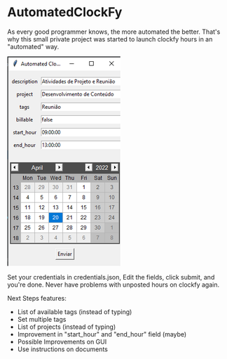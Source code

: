 # AutomatedClockFy

As every good programmer knows, the more automated the better. That's why this small private project was started to launch clockfy hours in an "automated" way.

![img.png](images/img.png)

Set your credentials in credentials.json, Edit the fields, click submit, and you're done. Never have problems with unposted hours on clockfy again.

Next Steps features:
- List of available tags (instead of typing)
- Set multiple tags
- List of projects (instead of typing)
- Improvement in "start_hour" and "end_hour" field (maybe)
- Possible Improvements on GUI
- Use instructions on documents
